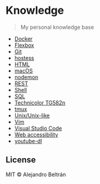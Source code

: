 # Knowledge

> My personal knowledge base

* [Docker](docker.md)
* [Flexbox](css-flexbox.md)
* [Git](git.md)
* [hostess](hostess.md)
* [HTML](html.md)
* [macOS](macos.md)
* [nodemon](nodemon.md)
* [REST](rest.md)
* [Shell](shell.md)
* [SQL](sql.md)
* [Technicolor TG582n](technicolor-tg582n.md)
* [tmux](tmux.md)
* [Unix/Unix-like](unix.md)
* [Vim](vim.md)
* [Visual Studio Code](visual-studio-code.md)
* [Web accessibility](web-accessibility.md)
* [youtube-dl](youtube-dl.md)

## License

MIT © Alejandro Beltrán
